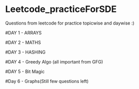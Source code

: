 # Leetcode_practiceForSDE
Questions from leetcode for practice topicwise and daywise :)

#DAY 1 - ARRAYS

#DAY 2 - MATHS

#DAY 3 - HASHING

#DAY 4 - Greedy Algo (all important from GFG)

#DAY 5 - Bit Magic

#Day 6 - Graphs(Still few questions left)
